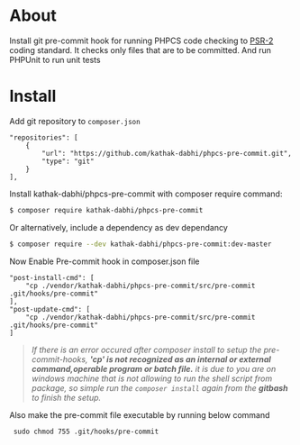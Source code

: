 # About
Install git pre-commit hook for running PHPCS code checking to [PSR-2](https://www.php-fig.org/psr/psr-2) coding standard. It checks only files that are to be committed.
And run PHPUnit to run unit tests

# Install
Add git repository to `composer.json`
```
"repositories": [
    {
        "url": "https://github.com/kathak-dabhi/phpcs-pre-commit.git",
        "type": "git"
    }
],
```

Install kathak-dabhi/phpcs-pre-commit with composer require command:
```sh
$ composer require kathak-dabhi/phpcs-pre-commit
```
Or alternatively, include a dependency as dev dependancy
```sh
$ composer require --dev kathak-dabhi/phpcs-pre-commit:dev-master
```
Now Enable Pre-commit hook in composer.json file
```
"post-install-cmd": [
    "cp ./vendor/kathak-dabhi/phpcs-pre-commit/src/pre-commit .git/hooks/pre-commit"
],
"post-update-cmd": [
    "cp ./vendor/kathak-dabhi/phpcs-pre-commit/src/pre-commit .git/hooks/pre-commit"
]
```
>*If there is an error occured after composer install to setup the pre-commit-hooks, 
**'cp' is not recognized as an internal or external command,operable program or batch file.**
>it is due to you are on windows machine that is not allowing to run the shell script from package, so simple run the `composer install` again from the **gitbash** to finish the setup.*

Also make the pre-commit file executable by running below command
```
 sudo chmod 755 .git/hooks/pre-commit
 ```